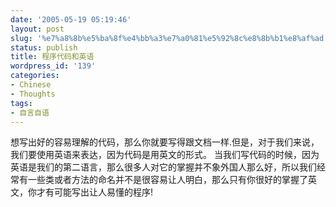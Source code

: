 ```yaml
---
date: '2005-05-19 05:19:46'
layout: post
slug: '%e7%a8%8b%e5%ba%8f%e4%bb%a3%e7%a0%81%e5%92%8c%e8%8b%b1%e8%af%ad'
status: publish
title: 程序代码和英语
wordpress_id: '139'
categories:
- Chinese
- Thoughts
tags:
- 自言自语
---
```




想写出好的容易理解的代码，那么你就要写得跟文档一样.但是，对于我们来说，我们要使用英语来表达，因为代码是用英文的形式。
当我们写代码的时候，因为英语是我们的第二语言，那么很多人对它的掌握并不象外国人那么好，所以我们经常有一些类或者方法的命名并不是很容易让人明白，那么只有你很好的掌握了英文，你才有可能写出让人易懂的程序!


